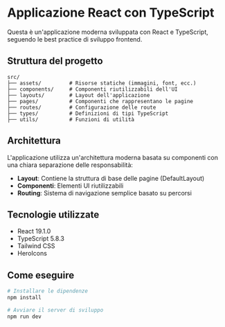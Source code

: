 # Applicazione React con TypeScript

Questa è un'applicazione moderna sviluppata con React e TypeScript, seguendo le best practice di sviluppo frontend.

## Struttura del progetto

```
src/
├── assets/         # Risorse statiche (immagini, font, ecc.)
├── components/     # Componenti riutilizzabili dell'UI
├── layouts/        # Layout dell'applicazione
├── pages/          # Componenti che rappresentano le pagine
├── routes/         # Configurazione delle route
├── types/          # Definizioni di tipi TypeScript
├── utils/          # Funzioni di utilità
```

## Architettura

L'applicazione utilizza un'architettura moderna basata su componenti con una chiara separazione delle responsabilità:

- **Layout**: Contiene la struttura di base delle pagine (DefaultLayout)
- **Componenti**: Elementi UI riutilizzabili
- **Routing**: Sistema di navigazione semplice basato su percorsi

## Tecnologie utilizzate

- React 19.1.0
- TypeScript 5.8.3
- Tailwind CSS
- HeroIcons

## Come eseguire

```bash
# Installare le dipendenze
npm install

# Avviare il server di sviluppo
npm run dev
```

